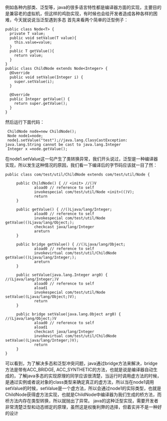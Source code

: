 例如各种内部类、泛型等，java的很多语言特性都是编译器方面的实现，主要目的是兼容老的虚拟机，但这样的鸡肋实现，有时候也会给开发者造成各种各样的困难，今天就说说当泛型遇到多态
首先来看两个简单的泛型例子：

```
public class Node<T> {
  private T value;
  public void setValue(T value){
    this.value=value;
  }
  public T getValue(){
    return value;
  }
}
public class ChildNode extends Node<Integer> {
  @Override
  public void setValue(Integer i) {
    super.setValue(i);
  }

  @Override
  public Integer getValue() {
    return super.getValue();
  }
}
```
然后运行下面代码：

```
 ChildNode node=new ChildNode();
 Node node1=node;
 node1.setValue("test");//java.lang.ClassCastException: java.lang.String cannot be cast to java.lang.Integer
 Integer x =node.getValue();
```

在node1.setValue这一句产生了类转换异常，我们开头说过，泛型是一种编译器实现，所以发生这种情况的原因，我们看一下编译后的字节码应该就一目了然：

```
public class com/test/util/ChildNode extends com/test/util/Node {

     public ChildNode() { // <init> //()V
             aload0 // reference to self
             invokespecial com/test/util/Node <init>(()V);
             return
     }

     public getValue() { //()Ljava/lang/Integer;
             aload0 // reference to self
             invokespecial com/test/util/Node getValue(()Ljava/lang/Object;);
             checkcast java/lang/Integer
             areturn
     }

     public bridge getValue() { //()Ljava/lang/Object;
             aload0 // reference to self
             invokevirtual com/test/util/ChildNode getValue(()Ljava/lang/Integer;);
             areturn
     }

     public setValue(java.lang.Integer arg0) { //(Ljava/lang/Integer;)V
             aload0 // reference to self
             aload1
             invokespecial com/test/util/Node setValue((Ljava/lang/Object;)V);
             return
     }

     public bridge setValue(java.lang.Object arg0) { //(Ljava/lang/Object;)V
             aload0 // reference to self
             aload1
             checkcast java/lang/Integer
             invokevirtual com/test/util/ChildNode setValue((Ljava/lang/Integer;)V);
             return
     }
}
```
可以看到，为了解决多态和泛型冲突问题，java通过bridge方法来解决，bridge方法是带有ACC_BRIDGE, ACC_SYNTHETIC的方法，也就是说是编译器自动生成的，了解java多态的实现原理的同学应该很清楚，当运行时调用虚方法的时候，是通过实例或者说对象的class类型来确定真正的虚方法，所以当在node1调用setValue的时候，setValue是一个虚方法，所以会通过node1的实际类型，也就是ChildNode获得虚方法实现，也就是ChildNode中编译器为我们生成的桥方法，而桥方法内存在类型转换，所以就抛出了异常。
java的这种泛型实现，需要开发者非常清楚泛型和动态绑定的原理，虽然这是权衡利弊的选择，但着实并不是一种好的设计